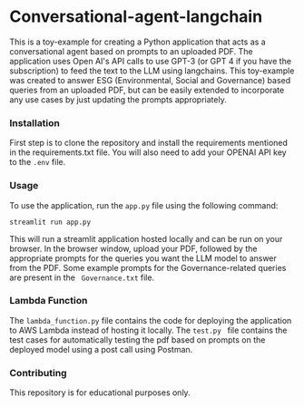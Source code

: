 # Conversational-agent-langchain

This is a toy-example for creating a Python application that acts as a conversational agent based on prompts to an uploaded PDF. The application uses Open AI's API calls to use GPT-3 (or GPT 4 if you have the subscription) to feed the text to the LLM using langchains. This toy-example was created to answer ESG (Environmental, Social and Governance) based queries from an uploaded PDF, but can be easily extended to incorporate any use cases by just updating the prompts appropriately.

### Installation

First step is to clone the repository and install the requirements mentioned in the requirements.txt file. You will also need to add your OPENAI API key to the ```.env``` file.

### Usage

To use the application, run the ```app.py``` file using the following command:

```
streamlit run app.py
```

This will run a streamlit application hosted locally and can be run on your browser. In the browser window, upload your PDF, followed by the appropriate prompts for the queries you want the LLM model to answer from the PDF. Some example prompts for the Governance-related queries are present in the ``` Governance.txt``` file.

### Lambda Function

The ```lambda_function.py``` file contains the code for deploying the application to AWS Lambda instead of hosting it locally. The ```test.py ``` file contains the test cases for automatically testing the pdf based on prompts on the deployed model using a post call using Postman.

### Contributing

This repository is for educational purposes only.

